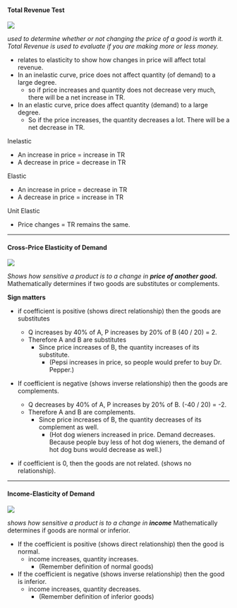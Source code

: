 
#### Total Revenue Test

**![](https://lh7-rt.googleusercontent.com/docsz/AD_4nXdRdo1VwcK3h8HGfOKv8qQIY4KL7e34quwhL7JecFVOyKTpuN33dN2kUNnPs8DTtCXj1A3Ow_sBTdoOi8jjaevnhaQXdquhyGQOfUctYN0EJOzK6RNNa6R7de4xEdiNmRirMekmgki-HjD5EJzjIom_U7jN?key=mVF1W1TrBFF1vodp-5EllQ)**

*used to determine whether or not changing the price of a good is worth it. Total Revenue is used to evaluate if you are making more or less money.*

* relates to elasticity to show how changes in price will affect total revenue.
* In an inelastic curve, price does not affect quantity (of demand) to a large degree. 
	* so if price increases and quantity does not decrease very much, there will be a net increase in TR. 
* In an elastic curve, price does affect quantity (demand) to a large degree.
	* So if the price increases, the quantity decreases a lot. There will be a net decrease in TR.

Inelastic
* An increase in price = increase in TR
* A decrease in price = decrease in TR

Elastic
* An increase in price = decrease in TR
* A decrease in price = increase in TR

Unit Elastic
* Price changes = TR remains the same. 

---
#### Cross-Price Elasticity of Demand

**![](https://lh7-rt.googleusercontent.com/docsz/AD_4nXdeP7tjOErl-rWKxGhq2nigKU1vBqLP4wXYfOUn7bUp-gbuWiTLEUy1W5vg37GXB-SFP5FVEdnYP-Va1vm-JSD2jDm159gS3cY0K56ur2hQABJEdpL_AFAIsbn_vHstqlw3AmEAvDWgE1ftDqcAM78C_IA?key=mVF1W1TrBFF1vodp-5EllQ)**

*Shows how sensitive a product is to a change in **price of another good.***
Mathematically determines if two goods are substitutes or complements.

**Sign matters**

* if coefficient is positive (shows direct relationship) then the goods are substitutes
	* Q increases by 40% of A, P increases by 20% of B (40 / 20) = 2.
	* Therefore A and B are substitutes
		* Since price increases of B, the quantity increases of its substitute.
			* (Pepsi increases in price, so people would prefer to buy Dr. Pepper.)

* If coefficient is negative (shows inverse relationship) then the goods are complements.
	* Q decreases by 40% of A, P increases by 20% of B. (-40 / 20) = -2.
	* Therefore A and B are complements.
		* Since price increases of B, the quantity decreases of its complement as well.
			* (Hot dog wieners increased in price. Demand decreases. Because people buy less of hot dog wieners, the demand of hot dog buns would decrease as well.)
* if coefficient is 0, then the goods are not related. (shows no relationship).

---
#### Income-Elasticity of Demand

**![](https://lh7-rt.googleusercontent.com/docsz/AD_4nXcqwFc-H4pyZ0Cs6Xt94Fp1-3UBP0NWP982XUpcPHGeSraM83PWbqaPYLA98GFCOWaRxtxOLVyB-VByhH-qQOWYY5FYRrLfXJhB8gzEvuWAl_63yjoRSdWPAzb3FE0UM0Y_W1-WvF2V5UD6-Jh295ZtZxGR?key=mVF1W1TrBFF1vodp-5EllQ)**

*shows how sensitive a product is to a change in **income***
Mathematically determines if goods are normal or inferior.

* If the coefficient is positive (shows direct relationship) then the good is normal.
	* income increases, quantity increases. 
		* (Remember definition of normal goods)
* If the coefficient is negative (shows inverse relationship) then the good is inferior.
	* income increases, quantity decreases.
		* (Remember definition of inferior goods)



